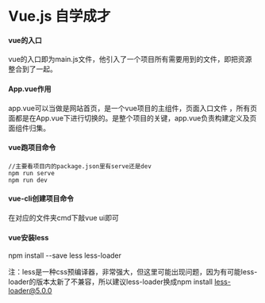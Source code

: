 # Vue.js 自学成才

#### vue的入口

vue的入口即为main.js文件，他引入了一个项目所有需要用到的文件，即把资源整合到了一起。

#### App.vue作用

app.vue可以当做是网站首页，是一个vue项目的主组件，页面入口文件 ，所有页面都是在App.vue下进行切换的。是整个项目的关键，app.vue负责构建定义及页面组件归集。

#### vue跑项目命令

```
//主要看项目内的package.json里有serve还是dev
npm run serve
npm run dev
```

#### vue-cli创建项目命令

在对应的文件夹cmd下敲vue ui即可

#### vue安装less

npm install --save less less-loader

注：less是一种css预编译器，非常强大，但这里可能出现问题，因为有可能less-loader的版本太新了不兼容，所以建议less-loader换成npm install less-loader@5.0.0

